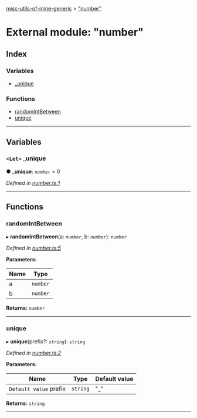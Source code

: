 [misc-utils-of-mine-generic](../README.md) > ["number"](../modules/_number_.md)

# External module: "number"

## Index

### Variables

* [_unique](_number_.md#_unique)

### Functions

* [randomIntBetween](_number_.md#randomintbetween)
* [unique](_number_.md#unique)

---

## Variables

<a id="_unique"></a>

### `<Let>` _unique

**● _unique**: *`number`* = 0

*Defined in [number.ts:1](https://github.com/cancerberoSgx/misc-utils-of-mine/blob/cb2e71a/misc-utils-of-mine-generic/src/number.ts#L1)*

___

## Functions

<a id="randomintbetween"></a>

###  randomIntBetween

▸ **randomIntBetween**(a: *`number`*, b: *`number`*): `number`

*Defined in [number.ts:5](https://github.com/cancerberoSgx/misc-utils-of-mine/blob/cb2e71a/misc-utils-of-mine-generic/src/number.ts#L5)*

**Parameters:**

| Name | Type |
| ------ | ------ |
| a | `number` |
| b | `number` |

**Returns:** `number`

___
<a id="unique"></a>

###  unique

▸ **unique**(prefix?: *`string`*): `string`

*Defined in [number.ts:2](https://github.com/cancerberoSgx/misc-utils-of-mine/blob/cb2e71a/misc-utils-of-mine-generic/src/number.ts#L2)*

**Parameters:**

| Name | Type | Default value |
| ------ | ------ | ------ |
| `Default value` prefix | `string` | &quot;_&quot; |

**Returns:** `string`

___

